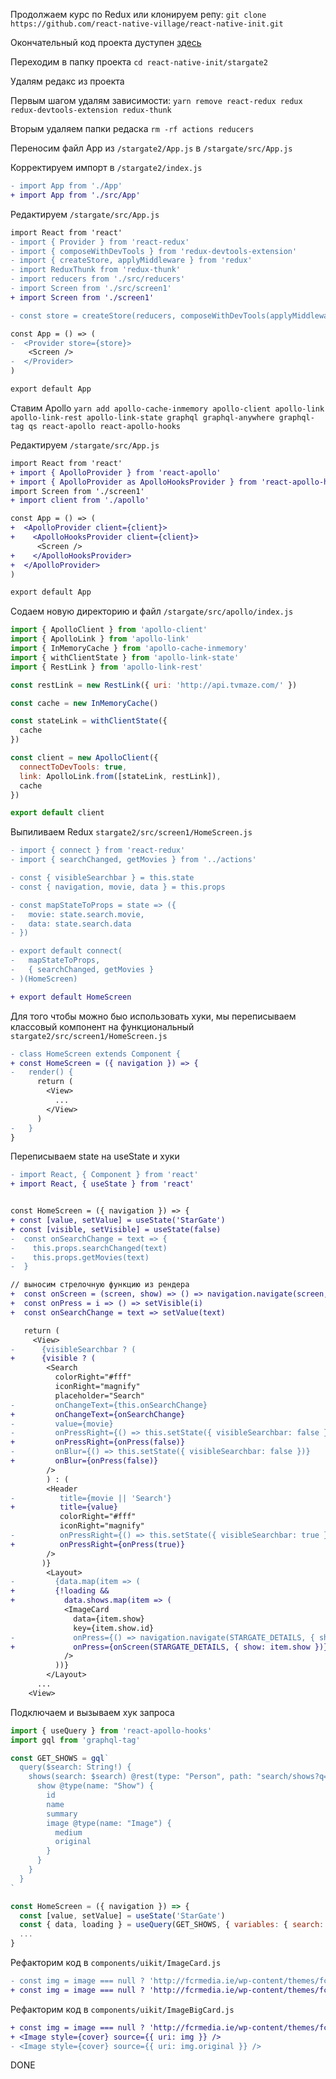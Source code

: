 Продолжаем курс по Redux или клонируем репу:
`git clone https://github.com/react-native-village/react-native-init.git`

Окончательный код проекта дуступен [здесь](https://github.com/react-native-village/react-native-init/tree/master/stargate3)

Переходим в папку проекта
`cd react-native-init/stargate2`

Удалям редакс из проекта

Первым шагом удалям зависимости:
`yarn remove react-redux redux redux-devtools-extension redux-thunk`

Вторым удаляем папки редаска
`rm -rf actions reducers`

Переносим файл App из `/stargate2/App.js` в `/stargate/src/App.js`

Корректируем импорт в `/stargate2/index.js` 
```diff
- import App from './App'
+ import App from './src/App'
```

Редактируем `/stargate/src/App.js`
```diff
import React from 'react'
- import { Provider } from 'react-redux'
- import { composeWithDevTools } from 'redux-devtools-extension'
- import { createStore, applyMiddleware } from 'redux'
- import ReduxThunk from 'redux-thunk'
- import reducers from './src/reducers'
- import Screen from './src/screen1'
+ import Screen from './screen1'

- const store = createStore(reducers, composeWithDevTools(applyMiddleware(ReduxThunk)))

const App = () => (
-  <Provider store={store}>
    <Screen />
-  </Provider>
)

export default App
```

Ставим Apollo
```yarn add apollo-cache-inmemory apollo-client apollo-link apollo-link-rest apollo-link-state graphql graphql-anywhere graphql-tag qs react-apollo react-apollo-hooks```

Редактируем `/stargate/src/App.js`
```diff
import React from 'react'
+ import { ApolloProvider } from 'react-apollo'
+ import { ApolloProvider as ApolloHooksProvider } from 'react-apollo-hooks'
import Screen from './screen1'
+ import client from './apollo'

const App = () => (
+  <ApolloProvider client={client}>
+    <ApolloHooksProvider client={client}>
      <Screen />
+    </ApolloHooksProvider>
+  </ApolloProvider>
)

export default App
```
Содаем новую директорию и файл `/stargate/src/apollo/index.js`
```js
import { ApolloClient } from 'apollo-client'
import { ApolloLink } from 'apollo-link'
import { InMemoryCache } from 'apollo-cache-inmemory'
import { withClientState } from 'apollo-link-state'
import { RestLink } from 'apollo-link-rest'

const restLink = new RestLink({ uri: 'http://api.tvmaze.com/' })

const cache = new InMemoryCache()

const stateLink = withClientState({
  cache
})

const client = new ApolloClient({
  connectToDevTools: true,
  link: ApolloLink.from([stateLink, restLink]),
  cache
})

export default client
```

Выпиливаем Redux `stargate2/src/screen1/HomeScreen.js`
```diff
- import { connect } from 'react-redux'
- import { searchChanged, getMovies } from '../actions'

- const { visibleSearchbar } = this.state
- const { navigation, movie, data } = this.props

- const mapStateToProps = state => ({
-   movie: state.search.movie,
-   data: state.search.data
- })

- export default connect(
-   mapStateToProps,
-   { searchChanged, getMovies }
- )(HomeScreen)

+ export default HomeScreen
```

Для того чтобы можно быо использовать хуки, мы переписываем классовый компонент на функциональный `stargate2/src/screen1/HomeScreen.js`

```diff
- class HomeScreen extends Component {
+ const HomeScreen = ({ navigation }) => {
-   render() {
      return (
        <View>
          ...
        </View>
      )  
-   }
}
```

Переписываем state на useState и хуки
```diff
- import React, { Component } from 'react' 
+ import React, { useState } from 'react' 


const HomeScreen = ({ navigation }) => {
+ const [value, setValue] = useState('StarGate')
+ const [visible, setVisible] = useState(false)
-  const onSearchChange = text => {
-    this.props.searchChanged(text)
-    this.props.getMovies(text)
-  }

// выносим стрелочную функцию из рендера
+  const onScreen = (screen, show) => () => navigation.navigate(screen, show)
+  const onPress = i => () => setVisible(i) 
+  const onSearchChange = text => setValue(text)

   return (
     <View>
-      {visibleSearchbar ? (
+      {visible ? (
        <Search
          colorRight="#fff"
          iconRight="magnify"
          placeholder="Search"
-         onChangeText={this.onSearchChange}
+         onChangeText={onSearchChange}
-         value={movie}
-         onPressRight={() => this.setState({ visibleSearchbar: false })} 
+         onPressRight={onPress(false)}
-         onBlur={() => this.setState({ visibleSearchbar: false })}
+         onBlur={onPress(false)}
        />
        ) : (
        <Header
-          title={movie || 'Search'}
+          title={value}
           colorRight="#fff"
           iconRight="magnify"
-          onPressRight={() => this.setState({ visibleSearchbar: true })}
+          onPressRight={onPress(true)}
        />
       )}
        <Layout>
-         {data.map(item => (
+         {!loading &&
+           data.shows.map(item => (
            <ImageCard		
              data={item.show}		
              key={item.show.id}		
-             onPress={() => navigation.navigate(STARGATE_DETAILS, { show: item.show })}
+             onPress={onScreen(STARGATE_DETAILS, { show: item.show })}		
            />		
          ))}		          
        </Layout>
      ...
    <View>
```

Подключаем и вызываем хук запроса
```js
import { useQuery } from 'react-apollo-hooks'
import gql from 'graphql-tag'

const GET_SHOWS = gql`
  query($search: String!) {
    shows(search: $search) @rest(type: "Person", path: "search/shows?q={args.search}") {
      show @type(name: "Show") {
        id
        name
        summary
        image @type(name: "Image") {
          medium
          original
        }
      }
    }
  }
`

const HomeScreen = ({ navigation }) => {
  const [value, setValue] = useState('StarGate')
  const { data, loading } = useQuery(GET_SHOWS, { variables: { search: value } })
  ...
}
```

Рефакторим код в `components/uikit/ImageCard.js`
```diff
- const img = image === null ? 'http://fcrmedia.ie/wp-content/themes/fcr/assets/images/default.jpg' : image 
+ const img = image === null ? 'http://fcrmedia.ie/wp-content/themes/fcr/assets/images/default.jpg' : image.medium 
```

Рефакторим код в `components/uikit/ImageBigCard.js`
```diff
+ const img = image === null ? 'http://fcrmedia.ie/wp-content/themes/fcr/assets/images/default.jpg' : image.original 
+ <Image style={cover} source={{ uri: img }} /> 
- <Image style={cover} source={{ uri: img.original }} /> 
```

DONE
